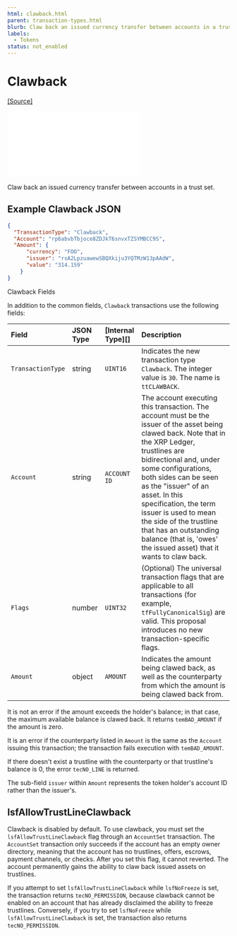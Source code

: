 ```yaml
---
html: clawback.html
parent: transaction-types.html
blurb: Claw back an issued currency transfer between accounts in a trust set.
labels:
  - Tokens
status: not_enabled
---
```

# Clawback

[[Source]](https://github.com/XRPLF/rippled/blob/master/src/ripple/app/tx/impl/Clawback.cpp "Source")

<embed src="/snippets/_clawback-disclaimer.md" />

Claw back an issued currency transfer between accounts in a trust set.

## Example Clawback JSON

```json
{
  "TransactionType": "Clawback",
  "Account": "rp6abvbTbjoce8ZDJkT6snvxTZSYMBCC9S",
  "Amount": {
      "currency": "FOO",
      "issuer": "rsA2LpzuawewSBQXkiju3YQTMzW13pAAdW",
      "value": "314.159"
    }
}
```
<!-- Omitting for post on opensource.ripple.com

[Clawback example transaction. >](websocket-api-tool.html?server=wss%3A%2F%2Fs.devnet.rippletest.net%2F&tx=%7B%22id%22%3A%22example_Clawback%22%2C%22command%22%3A%22Clawback%22%2C%22Account%22%3A%22rp6abvbTbjoce8ZDJkT6snvxTZSYMBCC9S%22%2C%22Amount%22%3A%7B%22currency%22%3A%22FOO%22%2C%22issuer%22%3A%22rsA2LpzuawewSBQXkiju3YQTMzW13pAAdW%22%2C%22value%22%3A%22314.159%22%7D%7D)
-->
Clawback Fields

In addition to the common fields, `Clawback` transactions use the following fields:


| Field              | JSON Type | [Internal Type][] | Description       |
|:-------------------|:----------|:------------------|:------------------|
| `TransactionType`  | string    | `UINT16`          | Indicates the new transaction type `Clawback`. The integer value is `30`. The name is `ttCLAWBACK`. |
| `Account`          | string    | `ACCOUNT ID`      | The account executing this transaction. The account must be the issuer of the asset being clawed back. Note that in the XRP Ledger, trustlines are bidirectional and, under some configurations, both sides can be seen as the "issuer" of an asset. In this specification, the term issuer is used to mean the side of the trustline that has an outstanding balance (that is, 'owes' the issued asset) that it wants to claw back.|
| `Flags`            | number    | `UINT32`          | (Optional) The universal transaction flags that are applicable to all transactions (for example, `tfFullyCanonicalSig`) are valid. This proposal introduces no new transaction-specific flags. |
| `Amount`           | object     | `AMOUNT`          | Indicates the amount being clawed back, as well as the counterparty from which the amount is being clawed back from. |

It is not an error if the amount exceeds the holder's balance; in that case, the maximum available balance is clawed back. It returns `temBAD_AMOUNT` if the amount is zero.

It is an error if the counterparty listed in `Amount` is the same as the `Account` issuing this transaction; the transaction fails execution with `temBAD_AMOUNT`.

If there doesn't exist a trustline with the counterparty or that trustline's balance is 0, the error `tecNO_LINE` is returned.

The sub-field `issuer` within `Amount` represents the token holder's account ID rather than the issuer's.

## lsfAllowTrustLineClawback

Clawback is disabled by default. To use clawback, you must set the `lsfAllowTrustLineClawback` flag through an `AccountSet` transaction. The `AccountSet` transaction only succeeds if the account has an empty owner directory, meaning that the account has no trustlines, offers, escrows, payment channels, or checks. After you set this flag, it cannot reverted. The account permanently gains the ability to claw back issued assets on trustlines.

If you attempt to set `lsfAllowTrustLineClawback` while `lsfNoFreeze` is set, the transaction returns `tecNO_PERMISSION`, because clawback cannot be enabled on an account that has already disclaimed the ability to freeze trustlines. 
Conversely, if you try to set `lsfNoFreeze` while `lsfAllowTrustLineClawback` is set, the transaction also returns `tecNO_PERMISSION`.


<!-- {# common link defs #} Commenting out for post on opensource.ripple.com
{% include '_snippets/rippled-api-links.md' %}
{% include '_snippets/tx-type-links.md' %}
{% include '_snippets/rippled_versions.md' %}
-->

